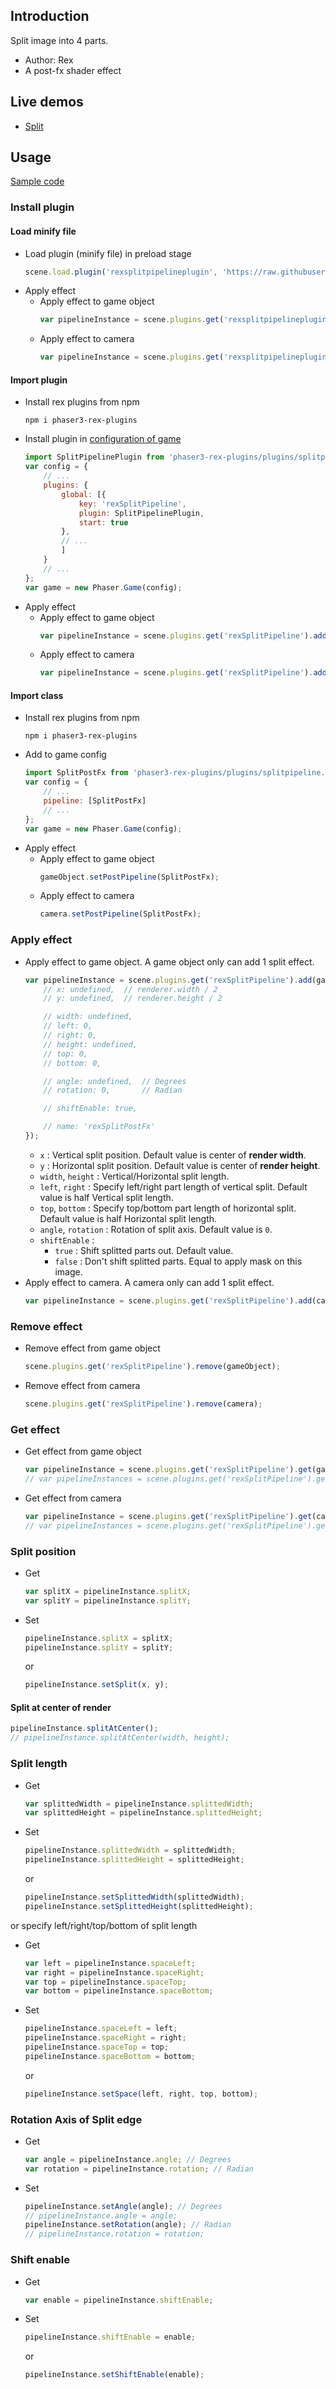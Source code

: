 ## Introduction

Split image into 4 parts.

- Author: Rex
- A post-fx shader effect

## Live demos

- [Split](https://codepen.io/rexrainbow/pen/oNZreWK)

## Usage

[Sample code](https://github.com/rexrainbow/phaser3-rex-notes/tree/master/examples/shader-split)

### Install plugin

#### Load minify file

- Load plugin (minify file) in preload stage
    ```javascript
    scene.load.plugin('rexsplitpipelineplugin', 'https://raw.githubusercontent.com/rexrainbow/phaser3-rex-notes/master/dist/rexsplitpipelineplugin.min.js', true);
    ```
- Apply effect
    - Apply effect to game object
        ```javascript
        var pipelineInstance = scene.plugins.get('rexsplitpipelineplugin').add(gameObject, config);
        ```
    - Apply effect to camera
        ```javascript
        var pipelineInstance = scene.plugins.get('rexsplitpipelineplugin').add(camera, config);
        ```

#### Import plugin

- Install rex plugins from npm
    ```
    npm i phaser3-rex-plugins
    ```
- Install plugin in [configuration of game](game.md#configuration)
    ```javascript
    import SplitPipelinePlugin from 'phaser3-rex-plugins/plugins/splitpipeline-plugin.js';
    var config = {
        // ...
        plugins: {
            global: [{
                key: 'rexSplitPipeline',
                plugin: SplitPipelinePlugin,
                start: true
            },
            // ...
            ]
        }
        // ...
    };
    var game = new Phaser.Game(config);
    ```
- Apply effect
    - Apply effect to game object
        ```javascript
        var pipelineInstance = scene.plugins.get('rexSplitPipeline').add(gameObject, config);
        ```
    - Apply effect to camera
        ```javascript
        var pipelineInstance = scene.plugins.get('rexSplitPipeline').add(camera, config);
        ```

#### Import class

- Install rex plugins from npm
    ```
    npm i phaser3-rex-plugins
    ```
- Add to game config
    ```javascript
    import SplitPostFx from 'phaser3-rex-plugins/plugins/splitpipeline.js';
    var config = {
        // ...
        pipeline: [SplitPostFx]
        // ...
    };
    var game = new Phaser.Game(config);
    ```
- Apply effect
    - Apply effect to game object
        ```javascript
        gameObject.setPostPipeline(SplitPostFx);
        ```
    - Apply effect to camera
        ```javascript
        camera.setPostPipeline(SplitPostFx);
        ```

### Apply effect

- Apply effect to game object. A game object only can add 1 split effect.
    ```javascript
    var pipelineInstance = scene.plugins.get('rexSplitPipeline').add(gameObject, {
        // x: undefined,  // renderer.width / 2
        // y: undefined,  // renderer.height / 2

        // width: undefined,
        // left: 0,
        // right: 0,
        // height: undefined,
        // top: 0,
        // bottom: 0,

        // angle: undefined,  // Degrees
        // rotation: 0,       // Radian

        // shiftEnable: true,

        // name: 'rexSplitPostFx'
    });
    ```
    - `x` : Vertical split position. Default value is center of **render width**.
    - `y` : Horizontal split position. Default value is center of **render height**.
    - `width`, `height` : Vertical/Horizontal split length.
    - `left`, `right` : Specify left/right part length of vertical split. Default value is half Vertical split length.
    - `top`, `bottom` : Specify top/bottom part length of horizontal split. Default value is half Horizontal split length.
    - `angle`, `rotation` : Rotation of split axis. Default value is `0`.
    - `shiftEnable` :
        - `true` : Shift splitted parts out. Default value.
        - `false` : Don't shift splitted parts. Equal to apply mask on this image.
- Apply effect to camera. A camera only can add 1 split effect.
    ```javascript
    var pipelineInstance = scene.plugins.get('rexSplitPipeline').add(camera, config);
    ```

### Remove effect

- Remove effect from game object
    ```javascript
    scene.plugins.get('rexSplitPipeline').remove(gameObject);
    ```
- Remove effect from camera
    ```javascript
    scene.plugins.get('rexSplitPipeline').remove(camera);
    ```

### Get effect

- Get effect from game object
    ```javascript
    var pipelineInstance = scene.plugins.get('rexSplitPipeline').get(gameObject)[0];
    // var pipelineInstances = scene.plugins.get('rexSplitPipeline').get(gameObject);
    ```
- Get effect from camera
    ```javascript
    var pipelineInstance = scene.plugins.get('rexSplitPipeline').get(camera)[0];
    // var pipelineInstances = scene.plugins.get('rexSplitPipeline').get(camera);
    ```

### Split position

- Get
    ```javascript
    var splitX = pipelineInstance.splitX;
    var splitY = pipelineInstance.splitY;
    ```
- Set
    ```javascript
    pipelineInstance.splitX = splitX;
    pipelineInstance.splitY = splitY;
    ```
    or
    ```javascript
    pipelineInstance.setSplit(x, y);
    ```

#### Split at center of render

```javascript
pipelineInstance.splitAtCenter();
// pipelineInstance.splitAtCenter(width, height);
```

### Split length

- Get
    ```javascript
    var splittedWidth = pipelineInstance.splittedWidth;
    var splittedHeight = pipelineInstance.splittedHeight;
    ```
- Set
    ```javascript
    pipelineInstance.splittedWidth = splittedWidth;
    pipelineInstance.splittedHeight = splittedHeight;
    ```
    or
    ```javascript
    pipelineInstance.setSplittedWidth(splittedWidth);
    pipelineInstance.setSplittedHeight(splittedHeight);
    ```

or specify left/right/top/bottom of split length

- Get
    ```javascript
    var left = pipelineInstance.spaceLeft;
    var right = pipelineInstance.spaceRight;
    var top = pipelineInstance.spaceTop;
    var bottom = pipelineInstance.spaceBottom;
    ```
- Set
    ```javascript
    pipelineInstance.spaceLeft = left;
    pipelineInstance.spaceRight = right;
    pipelineInstance.spaceTop = top;
    pipelineInstance.spaceBottom = bottom;
    ```
    or
    ```javascript
    pipelineInstance.setSpace(left, right, top, bottom);
    ```

### Rotation Axis of Split edge

- Get
    ```javascript
    var angle = pipelineInstance.angle; // Degrees
    var rotation = pipelineInstance.rotation; // Radian
    ```
- Set
    ```javascript
    pipelineInstance.setAngle(angle); // Degrees
    // pipelineInstance.angle = angle;
    pipelineInstance.setRotation(angle); // Radian
    // pipelineInstance.rotation = rotation;
    ```

### Shift enable

- Get
    ```javascript
    var enable = pipelineInstance.shiftEnable;
    ```
- Set
    ```javascript
    pipelineInstance.shiftEnable = enable;
    ```
    or
    ```javascript
    pipelineInstance.setShiftEnable(enable);
    ```